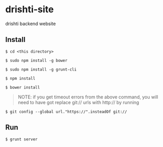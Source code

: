 drishti-site
============

drishti backend website

Install
---------------
```
$ cd <this directory>
```

```
$ sudo npm install -g bower
```

```
$ sudo npm install -g grunt-cli
```

```
$ npm install
```

```
$ bower install
```

> NOTE: if you get timeout errors from the above command, you will need to have got replace git:// urls with http:// by running

```
$ git config --global url."https://".insteadOf git://
```

Run
------
```
$ grunt server
```


